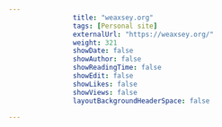 ---
                title: "weaxsey.org"
                tags: [Personal site]
                externalUrl: "https://weaxsey.org/"
                weight: 321
                showDate: false
                showAuthor: false
                showReadingTime: false
                showEdit: false
                showLikes: false
                showViews: false
                layoutBackgroundHeaderSpace: false
                ---
